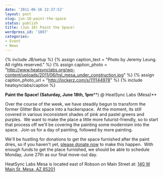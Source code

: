 ```yaml
---
date: '2011-06-16 22:37:52'
layout: post
slug: jun-18-paint-the-space
status: publish
title: (Jun 18) Paint the Space!
wordpress_id: '1807'
categories:
- Event
- News
---
```


{% include JB/setup %}
{% assign caption_text = "Photo by Jeremy Leung.  All rights reserved." %}
{% assign caption_photo = "http://www.heatsynclabs.org/wp-content/uploads/2011/06/hsl_mesa_under_construction.jpg" %}
{% assign caption_photo_url = "http://lockerz.com/s/111144978" %}
{% include heatsynclabs/caption %}

**Paint the Space! (Saturday, June 18th, 1pm****) @ HeatSync Labs (Mesa)**

Over the course of the week, we have steadily begun to transform the former Glitter Box space into a hackerspace.  At the moment, its still covered in various inconsistent shades of pink and pastel greens and purples.  We want to make the place a little more futurist-friendly, so to start that process off we'll be covering the painting some modernism into the space.  Join us for a day of painting, followed by more painting.

We'll be hustling for donations to get the space furnished after the paint dries, so if you haven't yet, [please donate now](http://www.heatsynclabs.org/store/memberships/) to make this happen.  With enough funds to get the place furnished, we should be able to schedule Monday, June 27th as our final move-out day.

HeatSync Labs Mesa is located east of Robson on Main Street at:
[140 W Main St.
Mesa, AZ 85201](http://maps.google.com/maps?f=q&source=s_q&hl=en&geocode=&q=140+w+main+st.+mesa,+az&aq=&sll=37.0625,-95.677068&sspn=34.945679,76.464844&ie=UTF8&hq=&hnear=140+W+Main+St,+Mesa,+Arizona+85201&ll=33.415289,-111.835499&spn=0.000795,0.001167&t=h&z=20)
